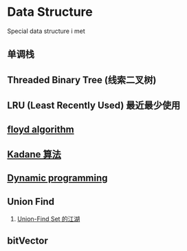 # Data Structure

Special data structure i met

## 单调栈

## Threaded Binary Tree (线索二叉树)

## LRU (Least Recently Used) 最近最少使用

## [floyd algorithm](https://www.youtube.com/watch?v=LUm2ABqAs1w&list=LLvLEwMjJHC-BUiaG1rVdTxg&index=2&t=0s)

## [Kadane 算法](https://zh.wikipedia.org/wiki/%E6%9C%80%E5%A4%A7%E5%AD%90%E6%95%B0%E5%88%97%E9%97%AE%E9%A2%98)

## [Dynamic programming](https://zh.wikipedia.org/wiki/%E5%8A%A8%E6%80%81%E8%A7%84%E5%88%92)

## Union Find

1. [Union-Find Set 的江湖](https://www.acwing.com/blog/content/444/)

## bitVector
